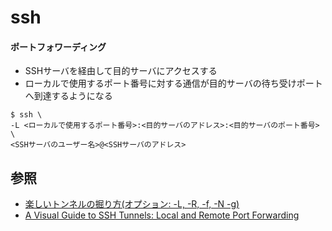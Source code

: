 # ssh
#### ポートフォワーディング
- SSHサーバを経由して目的サーバにアクセスする
- ローカルで使用するポート番号に対する通信が目的サーバの待ち受けポートへ到達するようになる

```
$ ssh \
-L <ローカルで使用するポート番号>:<目的サーバのアドレス>:<目的サーバのポート番号> \
<SSHサーバのユーザー名>@<SSHサーバのアドレス>
```

## 参照
- [楽しいトンネルの掘り方(オプション: -L, -R, -f, -N -g)](https://www.kmc.gr.jp/advent-calendar/ssh/2013/12/09/tunnel2.html)
- [A Visual Guide to SSH Tunnels: Local and Remote Port Forwarding](https://iximiuz.com/en/posts/ssh-tunnels/)
